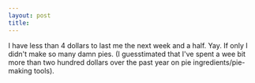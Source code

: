 ```yaml
---
layout: post
title: 
---
```


I have less than 4 dollars to last me the next week and a half. Yay. If only I didn't make so many damn pies. (I guesstimated that I've spent a wee bit more than two hundred dollars over the past year on pie ingredients/pie-making tools).
